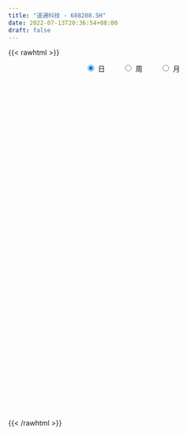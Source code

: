 ```yaml
---
title: "道通科技 - 688208.SH"
date: 2022-07-13T20:36:54+08:00
draft: false
---
```

{{< rawhtml >}}
    <div style="text-align: center">
        <label style="padding: 1rem;"><input style="margin-right: .5rem" type="radio" name="period" value="D" checked onclick="period_change(this)">日</label>
        <label style="padding: 1rem;"><input style="margin-right: .5rem" type="radio" name="period" value="W" onclick="period_change(this)">周</label>
        <label style="padding: 1rem;"><input style="margin-right: .5rem" type="radio" name="period" value="M" onclick="period_change(this)">月</label>
    </div>
    <div id="chart" style="height: 700px;"></div> 
    <script type="text/javascript">
        const D_v = [24757.32,16712.0,30684.55,17784.78,14051.41,23926.83,15047.25,13083.81,27494.86,28527.59,24104.74,40774.56,27135.42,28564.04,31617.24,32852.73,25832.83,17164.67,13213.1,16308.12,14447.95,22878.96,12817.94,11442.74,9354.83,12716.05,11624.89,18470.76,17870.03,13776.11,7916.86,15729.78,15529.81,7694.92,9037.59,10427.51,23001.83,7607.81,9358.38,44823.99,95059.51,44869.11,30865.5,27236.67,23700.13,29335.33,35129.58,20269.08,35130.12,31473.54,18788.52,14656.74,15149.01,25702.61,13028.95,16358.48,9063.78,6616.32,11987.91,23655.62,11305.52,14536.75,8930.78,7791.16,12246.65,9098.81,5237.6,3937.34,6066.41,10078.14,10532.86,12454.92,13828.42,9166.86,5501.35,13970.88,6885.31,11991.24,6423.12,8886.5,5369.06,9421.81,9164.57,15378.25,20814.88,19909.43,12205.19,11119.93,13044.46,11930.55,11024.29,9593.7,18415.61,14863.4,11572.84,10962.47,9909.07,9551.11,9831.21,11801.69,7931.16,5317.19,9802.58,10888.82,7198.94,6813.12,3842.98,6599.53,9656.43,6311.23,8585.41,6750.38,11429.89,8293.64,8192.84,12964.15,13816.58,11458.47,10540.1,6451.39,5027.54,12196.32,16215.97,9520.48,8861.36,9196.3,10226.22,9154.69,9681.17,9328.46,8172.36,12943.22,30668.58,23333.84,25859.64,17663.19,15658.53,14050.18,16767.35,17366.17,7241.02,16939.04,8035.02,7839.56,8297.96,5133.04,13621.98,14539.12,11782.95,7890.96,7237.85,15839.74,5678.34,7872.89,6182.74,6884.67,15896.62,14077.23,14277.78,15474.32,25774.31,24264.42,35702.31,25527.51,22989.11,15846.25,20306.29,19073.05,13025.03,15600.65,18830.11,22369.64,15312.77,12407.18,10875.9,10534.76,13535.86,20271.71,14462.89,17167.83,30810.37,30895.04,24604.83,15514.89,14473.65,37551.82,31561.77,29332.37,16602.47,41354.62,48825.57,24150.64,18140.41,17105.24,19307.06,16911.38,11947.71,15770.99,11222.39,11112.48,27992.09,24043.41,13116.34,14712.4,13729.59,36267.53,21281.38,23304.61,11220.98,10827.79,15832.33,13619.28,8799.3,6011.46,14197.43,12740.13,8058.8,24440.49,20147.63,17608.58,13465.15,10562.26,21407.66,26779.23,15765.04,26173.46,20341.8,55957.16,42871.55,38064.92,54790.14,29545.48,25252.33,34607.53,28000.78,28960.46,42522.1,32730.03,27583.22,24255.09,27017.25,38133.08,36119.39,30392.25,27034.21,33073.9,32949.22,25766.82,24830.32,18675.37,21554.98,27954.54,30479.97,26761.21,26435.19,28980.0,32465.13,38427.36,24803.84,21347.09,23794.35,24719.42,14592.61,21559.71,22314.21,17396.33,34734.7,23587.77,22459.03,24262.28,22168.88,32613.98,33874.85,33775.85,21402.73,31232.67,17140.72,28773.81,16469.97,22192.87,31868.44,23315.93,22004.27,22207.86,26357.7,20909.75,37446.11,32563.5,27282.23,16213.02,27013.87,35806.09,41213.4,22872.64,15249.55,32338.36,24040.12,21008.43,21797.53,20205.83,17084.47,42606.21,26021.83,23570.69,26880.37,17817.32,16478.81,24571.91,21758.23,51685.96,56004.09,22548.28,18558.48,14541.22,22663.28,12213.12,13775.09,9954.69,36664.46,21422.33,24663.65,24813.67,29087.54,19170.06,18328.4,38217.61,32572.19,26577.34,53624.37,43714.08,29388.19,25507.14,31192.19,26291.72,15010.06,16609.96,20719.7,16988.44,30804.24,42736.75,19939.7,16578.95,13983.99,20684.36,44263.37,24240.42,28198.7,13785.99,22494.28,18862.77,36150.08,19608.93,16453.79,9394.34,16643.04,13926.28,18141.05,15208.93,33665.33,22761.91,21157.72,15842.34,17104.18,80010.36,46017.81,38265.64,33472.77,17711.38,23589.1,16768.76,14631.14,25319.42,19447.15,15395.9,22923.18,16054.27,15894.52,21943.67,22530.52,19622.61,10479.19,12676.64,16927.99,32293.16,17242.54,15732.61,27775.54,15962.89,13546.81,12073.05,10620.36,20224.58,29556.35,48726.31,29689.59,35240.06,34861.15,33966.44,23632.4,29664.46,19865.47,26965.8,19916.09,34740.57,46273.02,45283.08,41221.64,46717.41,56554.1,43650.04,28379.55,53425.56,53828.72,53281.66,44182.19,67784.96,54319.54,37205.52,30681.02,34513.91,52161.45,49290.58,36598.27,28837.75,21854.08,19679.55,22683.43,19005.47,21927.91,18481.38,23149.01,18226.42,16804.38,23711.31,24462.53,22098.33,22450.57,28722.73,21737.82,24697.53,33197.88,39093.5,38207.55,24612.09,37233.82,27513.79,42991.3,41229.93,45307.7,42040.47,96625.37,62657.44,27781.6,24665.48,46510.36,41601.3,23965.41,22087.03,33230.95,19973.79,33083.56,28696.03,69244.39,39341.59,46743.06,32295.93,46237.52,34907.9,48608.89,68164.18,88383.84,161255.7,218211.67,90313.7,96796.66,51926.87,99094.82,73859.55,82861.07,69517.33,61957.49,68608.37,76627.7,79304.59,98466.32,147650.76,110984.91,91185.5,105827.86,86290.07,63964.15,55407.24,55551.75,66475.04,101372.92,86264.49,81996.46,69988.93,58813.49,57233.28]
const D_histogram = [0.0,0.0236125356,0.1826250631,0.205238923,0.2970607799,0.1529925756,0.0980202331,-0.0177892476,-0.0347925874,0.1649050599,0.2362262299,0.4921168712,0.535811508,0.7186863398,0.8984380861,0.5969782613,-0.0790834651,-0.5292922451,-0.6963473968,-0.670477503,-0.553508219,-0.5425775744,-0.7116798713,-0.9097463304,-0.9782170511,-0.7133045884,-0.4565500895,-0.0150257751,0.3819895156,0.5067009368,0.5896149158,0.4019626657,0.0664091645,-0.1038144738,-0.2588935642,-0.4206496612,-0.4048448167,-0.3778477391,-0.2639793701,0.494389539,1.2833471071,1.5519685156,1.6676492865,1.6852628612,1.5594260562,1.3562923077,1.401361692,1.2467225952,1.3678445112,1.2113610253,0.9080200435,0.6872842152,0.4951433888,0.4670771405,0.3929230416,0.1243950677,-0.0951780739,-0.2704254282,-0.4451013724,-0.0987065798,-0.0416198692,0.0367292983,0.0297643131,-0.1075960263,-0.3281742314,-0.4379910464,-0.5692707445,-0.6681711584,-0.877277421,-1.1297338534,-1.2550679265,-0.9364671838,-0.5539331661,-0.2834964671,-0.2002354041,0.0879075531,0.1739019641,-0.1154942201,-0.252687116,-0.6760018852,-0.8669093009,-1.1190593329,-0.9362537168,-0.5769819406,0.1434110325,0.4457889166,0.6473471319,0.7124071249,0.8789695724,0.9969468783,0.7658613036,0.5088767313,0.5728028006,0.2652355915,-0.0675665836,-0.406881805,-0.7239063274,-0.8925424452,-0.9611261767,-0.7187060149,-0.5776895843,-0.3850531294,-0.4373171388,-0.6533834007,-0.9407948752,-1.0783001951,-1.0892069622,-1.0598295933,-0.7394840478,-0.386528166,-0.1896602947,0.0137203888,0.227721123,0.4181338821,0.4883772498,0.5225395752,0.2164841006,0.1013867954,-0.0330852156,-0.0908896543,-0.1203773428,-0.3657836627,-0.4290532181,-0.3381304928,-0.4474817617,-0.5766912356,-0.4294619568,-0.2650387281,-0.3371701645,-0.3449741699,-0.3214744494,-0.3547963686,-0.7626020495,-0.6487459681,-1.0318311042,-1.2195795923,-1.2116463183,-0.9402334648,-0.378553666,0.2037377071,0.4514233678,1.0139927561,1.3253939083,1.6425411908,1.8350691164,1.770563345,1.4868639615,1.1442699422,0.6397143678,0.1320263401,-0.1662408928,-0.218315292,-0.1358277408,-0.0336407015,-0.1056287094,-0.1883216405,-0.4414387195,-0.4450367308,-0.0574654327,0.3885329554,0.8162543153,0.9829613654,1.315876601,1.2768586717,1.1519123855,0.6362459945,0.2720463892,-0.0310753573,-0.2493212367,-0.3506671959,-0.490693264,-0.4614332627,-0.5818208459,-0.746886151,-0.8734397418,-1.0699764807,-1.2472198732,-1.3242934921,-1.4023615852,-1.2440206815,-1.1459084865,-1.0887161023,-1.0513064113,-0.942898104,-0.8560644372,-0.5651832172,-0.2165287953,0.2864848461,0.5771520186,0.7973057418,1.3606798867,1.6559909678,1.8004063489,1.8723926072,1.9183820899,1.6253966358,1.3007192415,0.9995896016,0.7886298183,0.6421718146,0.6240428174,0.3706167283,0.2131712273,0.0828088877,-0.0526511288,-0.5274242612,-0.6329299305,-0.3513173943,-0.2277635805,-0.1983866846,-0.2055133429,-0.2423358437,-0.3488953322,-0.2751651523,-0.0763545627,0.0055348274,0.0385528314,0.0933654835,-0.1118344644,-0.1933011513,-0.0986910706,-0.1722319409,-0.2748049242,-0.324477275,-0.5724980811,-0.6701572884,-0.5686466754,-0.1867814112,0.1884773787,0.5286450916,1.0824138334,1.3480029467,1.5531796375,1.558776477,1.574556877,1.4436090104,1.0468558301,0.9422553701,0.6124823821,0.5435637556,0.3629106882,0.6288562273,0.4592667538,0.2172651153,-0.1121771448,-0.2146947824,0.0153160623,-0.1563146492,-0.365478368,-0.4217197692,-0.5843340265,-0.395969534,-0.2110175944,-0.1810088549,-0.3003301945,-0.5292835586,-0.6771738931,-0.911740046,-1.0337343208,-1.0751431389,-1.2050111102,-1.003606814,-0.9346898534,-0.9151960666,-0.9237012173,-0.8782813267,-1.0374813558,-1.0200235979,-1.0550800585,-1.0600967047,-0.8764035424,-0.8686040366,-0.5323294087,0.028511992,0.2622149273,0.1720877534,0.277077519,0.3374070367,0.1813797358,0.2778632569,0.5205427706,0.7886165325,0.668745235,0.6429671644,0.72774309,0.5929971001,0.614826914,0.718848029,0.6535045268,0.4577772668,0.0733968246,0.1338431135,-0.1289852569,-0.4240107634,-0.5996165891,-0.2245695081,0.0763306464,0.1156981763,-0.0054416968,-0.2125254493,-0.3938521991,-0.8032643205,-1.0413345254,-1.0722799979,-1.0867620465,-1.0047260535,-0.9382334003,-0.5082205559,-0.2520972208,-0.4381809618,-0.7885697486,-0.9224716427,-1.007288384,-0.9090931814,-0.5901369802,-0.4015433569,-0.2627863579,-0.2129950485,-0.3149023594,-0.316931266,-0.4061393012,-0.4371737439,-0.3997666962,-0.3154062253,-0.2946644285,-0.1017004829,-0.0199966612,0.0221955358,-0.136861983,-0.1287821502,0.0688035919,0.0906647742,0.3590496582,0.3471430686,0.2985106744,0.4157140367,0.4453354996,0.4742922298,0.7708202455,0.9471685207,1.0074310809,0.9562929765,0.8339177226,0.8596689575,1.2346916161,1.2554109782,1.4132349266,1.361510329,1.144229732,0.950026797,0.8019161645,0.5890762137,0.3390982118,0.1496499691,-0.1199046136,-0.2548713523,-0.244856294,-0.2013722805,0.0259184628,0.2013647506,0.3646541046,0.463069462,0.5324774765,0.6350116877,0.2505177636,0.0270725124,0.1708535935,0.2631005959,0.3954691861,0.4826035654,0.3736214721,0.1267953599,0.0212868547,-0.0278165209,-0.3733333326,-0.595302509,-0.8263971708,-1.025601084,-1.079717255,-1.1811872303,-1.1900926462,-1.2813908346,-1.3342998795,-1.082278503,-0.9932163226,-0.8906361769,-0.8875916818,-0.8161591199,-0.5907893988,-0.4670265048,-0.4085431493,-0.4633098157,-0.5181239189,-0.7361156787,-0.9264924627,-0.9879136301,-1.1225806206,-1.1844104146,-1.1123217476,-0.9377559087,-0.7882978444,-0.5597830864,-0.4449446033,-0.382111399,-0.4015220784,-0.26760877,-0.2660904488,-0.0885663212,0.1678344062,0.2556334556,0.294474162,0.2558872792,0.2142440408,0.0460208655,-0.1309233822,-0.2986543052,-0.3751940492,-0.3131282493,-0.2694735276,-0.3411410431,-0.2450686642,-0.0330216417,0.0983620581,0.2760988042,0.3714721174,0.5044636587,0.5418694305,0.5008517521,0.4569989877,0.3749740659,0.4454146846,0.4446130804,0.4377538409,0.3843399779,0.2589982686,0.1711350854,0.0503518174,0.0510833984,0.000188025,0.008946197,0.0061131232,0.151864562,0.2978817407,0.3802107179,0.3842535809,0.3496276784,0.077994044,-0.1430585005,-0.1756277018,-0.2468575557,-0.214216265,-0.0991862987,-0.0123491921,0.0899455997,0.2448629272,0.4291893394,0.5715301139,0.644967371,0.6667066415,0.6980558124,0.7302793672,0.7730990118,0.9078980841,0.952089899,0.8303432583,0.6856604448,0.5013527805,0.3237024144,0.215597377,0.1983773172,0.3100485459,0.7199456837,1.049215004,1.12705399,1.0010851297,0.8161511205,0.7431303082,0.5936934902,0.3785904654,0.2163434457,0.1220411313,0.0711615086,0.0002256126,-0.1440189448,-0.3614218797,-0.2084928816,-0.0620085389,-0.0036823991,-0.0508863439,-0.1916383143,-0.2900353522,-0.3924420228,-0.4189851118,-0.4990166084,-0.4757764723,-0.4058105188,-0.3986452641,-0.448178238,-0.5340977105,-0.5790281037]
const D_fast = [0.0,0.0295156695,0.2341844628,0.3081080534,0.4741951052,0.3683750449,0.3379077607,0.2176509681,0.1919494814,0.4328733937,0.5632511211,0.9421709803,1.119818494,1.4823649109,1.8867261786,1.7345109192,1.0386783265,0.4561464852,0.1150044843,-0.0267449976,-0.0481527684,-0.1728665174,-0.5198887821,-0.9453918239,-1.2584168073,-1.1718304917,-1.0292135152,-0.5914456445,-0.0989329749,0.1524536804,0.3827713884,0.2956098047,-0.0233414053,-0.2195186621,-0.4393211435,-0.7062396558,-0.7916460155,-0.8591108726,-0.8112373462,0.0707289477,1.1805232925,1.83713683,2.3697299225,2.8086592124,3.0726789215,3.20861825,3.6040280572,3.7610696092,4.224152653,4.3705094235,4.2941734525,4.245258678,4.1769036988,4.2656067357,4.2896833972,4.0522541902,3.8088865301,3.5660328188,3.2800815314,3.6017996791,3.6484814224,3.7360129145,3.7364890076,3.5722296616,3.2696078987,3.050293322,2.7766959378,2.5107527343,2.0823271164,1.5474372207,1.108336166,1.1928201127,1.4368708389,1.6364334211,1.6696356331,1.9797554786,2.1092253806,1.7909556413,1.5905909665,0.998275726,0.590640985,0.0587261198,0.0074683067,0.2224945977,0.9787403289,1.3925654422,1.7559604405,1.9991222147,2.3854270553,2.7526410808,2.713020832,2.5832554425,2.790382212,2.5491239008,2.1994300798,1.7583944071,1.2603933028,0.8686215738,0.559756298,0.6224999561,0.6190939907,0.7154671632,0.5538738692,0.1744617571,-0.3481484362,-0.7552288049,-1.0384373126,-1.274017342,-1.1385428085,-0.8822189682,-0.7327661706,-0.5259553899,-0.2550243749,0.0399218547,0.2322595349,0.397056754,0.1451223045,0.0553716982,-0.0873716167,-0.1678984689,-0.2274804931,-0.5643327286,-0.7348655886,-0.7284754865,-0.9496971958,-1.2230794786,-1.1832156891,-1.0850521424,-1.2414761199,-1.3355236678,-1.3923925596,-1.514413571,-2.1128697643,-2.1612001748,-2.8022430871,-3.2948864732,-3.5898647788,-3.5535102915,-3.0864689092,-2.4532431092,-2.0927016066,-1.2766340293,-0.6338844,0.0938981802,0.7451933849,1.1233284497,1.2113450566,1.1548185229,0.8101915404,0.3355100978,-0.0043173584,-0.1109705806,-0.0624399646,0.0313368993,-0.0670582859,-0.1968316271,-0.560308386,-0.6751655801,-0.30196064,0.2411709869,0.8729559256,1.2854033171,1.9472877028,2.2274844415,2.3905162517,2.0339113593,1.7377233513,1.4268327655,1.146256577,0.9572438187,0.6945444347,0.6084461203,0.3426033256,-0.0091835172,-0.3540970435,-0.8181279026,-1.3071762634,-1.7153232553,-2.1439817447,-2.2966460113,-2.485010938,-2.6999975793,-2.9254144911,-3.0527307099,-3.1799131524,-3.0303277366,-2.7358055136,-2.1611706607,-1.7262154835,-1.3067353249,-0.4031912083,0.3061176147,0.900634583,1.4407189931,1.9663039983,2.0796677032,2.0801701193,2.0289378798,2.0151355511,2.0292205009,2.1671022081,2.0063303011,1.9021776069,1.7925174892,1.6438946906,1.0372654929,0.7735273409,0.9673105285,1.0339234473,1.013703672,0.9551986779,0.8577922162,0.6640088947,0.6689477865,0.8486697355,0.9319428324,0.9745990442,1.0527530672,0.8195945032,0.6898025285,0.7597398415,0.643140986,0.4718667717,0.3410751021,-0.0500702242,-0.3152687537,-0.3559198095,-0.0207498981,0.4016282364,0.8739572223,1.6983294224,2.3009192723,2.8943908725,3.2896818313,3.6991014505,3.9290558366,3.7940166138,3.9249799963,3.7483276038,3.8152999162,3.7253745208,4.1485341168,4.0937613317,3.9060759721,3.5485894257,3.3923980925,3.6262379529,3.4155285791,3.1149952682,2.9533239247,2.6446261608,2.7339982698,2.8661958108,2.8509523365,2.6565484483,2.2952741946,1.9780903868,1.5155892224,1.1351613674,0.8249667646,0.3938460158,0.3443486084,0.1795931057,-0.0297121242,-0.2691425792,-0.4432930202,-0.8618633884,-1.0994115299,-1.3982380051,-1.6682788275,-1.7036865508,-1.9130380541,-1.7098457784,-1.1418763797,-0.8426197125,-0.8897249481,-0.7154658028,-0.570784526,-0.6814668928,-0.5155175575,-0.1427023511,0.3225255439,0.3698405552,0.5048042756,0.7715159737,0.7850192588,0.9605558012,1.2442889235,1.342321553,1.2610386097,0.8950073737,0.9889144409,0.6938397564,0.292811559,-0.032698414,0.28620629,0.606189106,0.6744811801,0.5519808827,0.2917657679,0.0119759684,-0.5982522332,-1.0966560694,-1.3956715414,-1.6818441016,-1.8509896219,-2.0190553189,-1.7160976134,-1.5229985836,-1.818627565,-2.366158789,-2.7306785936,-3.067317431,-3.1963955237,-3.0249735676,-2.9367657836,-2.8637053741,-2.8671628267,-3.0477957275,-3.1290574506,-3.3198003111,-3.4601281897,-3.5226628161,-3.5171539016,-3.5700782118,-3.402539387,-3.3258347306,-3.2780936496,-3.4713666642,-3.495482369,-3.2806957289,-3.236168353,-2.8780210544,-2.8031418769,-2.7771466025,-2.556014731,-2.4150593932,-2.2675296055,-1.7782965285,-1.3651561231,-1.0530357927,-0.865100653,-0.7789964763,-0.5383280019,0.1453675607,0.4799396674,0.9910723474,1.279725332,1.3485021681,1.3918059323,1.4441743409,1.3786034435,1.2133999946,1.0613642441,0.7618335081,0.5631489313,0.511949916,0.5050908595,0.7388612185,0.9646486939,1.2191015741,1.433284297,1.6358116806,1.8970988138,1.5752343305,1.3585572074,1.5450516869,1.7030738382,1.934309725,2.1420949956,2.1265182703,1.9113909981,1.8112042065,1.7551467008,1.3162965559,0.9455017522,0.5078077977,0.0522036135,-0.2718418712,-0.6686086541,-0.9750372315,-1.3866831286,-1.7731671433,-1.7917153926,-1.9509572928,-2.0710361913,-2.2898896168,-2.4224968348,-2.3448244634,-2.3378181955,-2.3814706274,-2.5520647477,-2.7364098306,-3.1384305101,-3.5604304098,-3.8688299847,-4.2841421304,-4.642074528,-4.8480662979,-4.9079394361,-4.9555558329,-4.8669868466,-4.8633845143,-4.8960791597,-5.0158703588,-4.9488592428,-5.0138635338,-4.8584809865,-4.5601216576,-4.4084142442,-4.2959549974,-4.2705700604,-4.2586522886,-4.4153702475,-4.6250453408,-4.8674398401,-5.0377780964,-5.0539943588,-5.077708019,-5.2346607953,-5.1998555824,-4.9960639703,-4.840089756,-4.5933283088,-4.4050869664,-4.1459795104,-3.9731063809,-3.8889111214,-3.8185141388,-3.8067955441,-3.6250012542,-3.5146495883,-3.4120703676,-3.3693992361,-3.4299913782,-3.4750707901,-3.5832661038,-3.5697636732,-3.6206120404,-3.6096173191,-3.6109221121,-3.4272045328,-3.2067169189,-3.0293352623,-2.9292290041,-2.8764479869,-3.1285831104,-3.3854002799,-3.4618764067,-3.5948206496,-3.6157334251,-3.5255000335,-3.4417502249,-3.3169690332,-3.1008359739,-2.8092122268,-2.5239889238,-2.289309824,-2.1008938932,-1.8950307691,-1.6802373725,-1.4441429749,-1.0823693816,-0.800155092,-0.7143159181,-0.6875836204,-0.7465530895,-0.8432778521,-0.8974835452,-0.8651092757,-0.6759259105,-0.0860423519,0.5055307195,0.865133203,0.9894356252,1.0085393961,1.1213011608,1.1202877154,0.9998323069,0.8916711487,0.827879117,0.7947898715,0.7239103786,0.543661085,0.2359026802,0.3367084579,0.467690666,0.525096206,0.4651706752,0.2765091262,0.1056032503,-0.094913926,-0.2262032929,-0.4309889417,-0.5266929237,-0.5581795998,-0.6506756612,-0.8122531946,-1.0316970947,-1.2213845139]
const D_slow = [0.0,0.0059031339,0.0515593997,0.1028691304,0.1771343254,0.2153824693,0.2398875276,0.2354402157,0.2267420688,0.2679683338,0.3270248913,0.4500541091,0.5840069861,0.763678571,0.9882880926,1.1375326579,1.1177617916,0.9854387303,0.8113518811,0.6437325054,0.5053554506,0.369711057,0.1917910892,-0.0356454934,-0.2801997562,-0.4585259033,-0.5726634257,-0.5764198694,-0.4809224905,-0.3542472563,-0.2068435274,-0.106352861,-0.0897505698,-0.1157041883,-0.1804275793,-0.2855899946,-0.3868011988,-0.4812631336,-0.5472579761,-0.4236605913,-0.1028238146,0.2851683143,0.702080636,1.1233963513,1.5132528653,1.8523259422,2.2026663652,2.514347014,2.8563081418,3.1591483982,3.386153409,3.5579744628,3.68176031,3.7985295952,3.8967603556,3.9278591225,3.904064604,3.836458247,3.7251829039,3.7005062589,3.6901012916,3.6992836162,3.7067246945,3.6798256879,3.5977821301,3.4882843685,3.3459666823,3.1789238927,2.9596045375,2.6771710741,2.3634040925,2.1292872965,1.990804005,1.9199298882,1.8698710372,1.8918479255,1.9353234165,1.9064498615,1.8432780825,1.6742776112,1.4575502859,1.1777854527,0.9437220235,0.7994765384,0.8353292965,0.9467765256,1.1086133086,1.2867150898,1.5064574829,1.7556942025,1.9471595284,2.0743787112,2.2175794114,2.2838883092,2.2669966634,2.1652762121,1.9842996302,1.7611640189,1.5208824748,1.341205971,1.196783575,1.1005202926,0.9911910079,0.8278451577,0.592646439,0.3230713902,0.0507696496,-0.2141877487,-0.3990587607,-0.4956908022,-0.5431058759,-0.5396757787,-0.4827454979,-0.3782120274,-0.2561177149,-0.1254828211,-0.071361796,-0.0460150972,-0.0542864011,-0.0770088146,-0.1071031503,-0.198549066,-0.3058123705,-0.3903449937,-0.5022154341,-0.646388243,-0.7537537322,-0.8200134143,-0.9043059554,-0.9905494979,-1.0709181102,-1.1596172024,-1.3502677147,-1.5124542067,-1.7704119828,-2.0753068809,-2.3782184605,-2.6132768267,-2.7079152432,-2.6569808164,-2.5441249744,-2.2906267854,-1.9592783083,-1.5486430106,-1.0898757315,-0.6472348953,-0.2755189049,0.0105485806,0.1704771726,0.2034837576,0.1619235344,0.1073447114,0.0733877762,0.0649776008,0.0385704235,-0.0085099866,-0.1188696665,-0.2301288492,-0.2444952074,-0.1473619685,0.0567016103,0.3024419517,0.6314111019,0.9506257698,1.2386038662,1.3976653648,1.4656769621,1.4579081228,1.3955778136,1.3079110146,1.1852376986,1.069879383,0.9244241715,0.7377026338,0.5193426983,0.2518485781,-0.0599563902,-0.3910297632,-0.7416201595,-1.0526253299,-1.3391024515,-1.6112814771,-1.8741080799,-2.1098326059,-2.3238487152,-2.4651445195,-2.5192767183,-2.4476555068,-2.3033675021,-2.1040410667,-1.763871095,-1.3498733531,-0.8997717659,-0.4316736141,0.0479219084,0.4542710674,0.7794508778,1.0293482782,1.2265057327,1.3870486864,1.5430593907,1.6357135728,1.6890063796,1.7097086015,1.6965458194,1.5646897541,1.4064572714,1.3186279229,1.2616870277,1.2120903566,1.1607120209,1.1001280599,1.0129042269,0.9441129388,0.9250242982,0.926408005,0.9360462129,0.9593875837,0.9314289676,0.8831036798,0.8584309121,0.8153729269,0.7466716959,0.6655523771,0.5224278568,0.3548885347,0.2127268659,0.1660315131,0.2131508577,0.3453121306,0.615915589,0.9529163257,1.341211235,1.7309053543,2.1245445735,2.4854468261,2.7471607837,2.9827246262,3.1358452217,3.2717361606,3.3624638327,3.5196778895,3.6344945779,3.6888108568,3.6607665706,3.607092875,3.6109218905,3.5718432282,3.4804736362,3.3750436939,3.2289601873,3.1299678038,3.0772134052,3.0319611915,2.9568786428,2.8245577532,2.6552642799,2.4273292684,2.1688956882,1.9001099035,1.5988571259,1.3479554224,1.1142829591,0.8854839424,0.6545586381,0.4349883064,0.1756179675,-0.079387932,-0.3431579466,-0.6081821228,-0.8272830084,-1.0444340175,-1.1775163697,-1.1703883717,-1.1048346399,-1.0618127015,-0.9925433218,-0.9081915626,-0.8628466287,-0.7933808144,-0.6632451218,-0.4660909886,-0.2989046799,-0.1381628888,0.0437728837,0.1920221587,0.3457288872,0.5254408945,0.6888170262,0.8032613429,0.8216105491,0.8550713274,0.8228250132,0.7168223224,0.5669181751,0.5107757981,0.5298584597,0.5587830037,0.5574225795,0.5042912172,0.4058281675,0.2050120873,-0.055321544,-0.3233915435,-0.5950820551,-0.8462635685,-1.0808219185,-1.2078770575,-1.2709013627,-1.3804466032,-1.5775890403,-1.808206951,-2.060029047,-2.2873023423,-2.4348365874,-2.5352224266,-2.6009190161,-2.6541677782,-2.7328933681,-2.8121261846,-2.9136610099,-3.0229544459,-3.1228961199,-3.2017476763,-3.2754137834,-3.3008389041,-3.3058380694,-3.3002891854,-3.3345046812,-3.3667002187,-3.3494993208,-3.3268331272,-3.2370707127,-3.1502849455,-3.0756572769,-2.9717287677,-2.8603948928,-2.7418218353,-2.549116774,-2.3123246438,-2.0604668736,-1.8213936295,-1.6129141988,-1.3979969594,-1.0893240554,-0.7754713109,-0.4221625792,-0.081784997,0.2042724361,0.4417791353,0.6422581764,0.7895272298,0.8743017828,0.9117142751,0.8817381217,0.8180202836,0.7568062101,0.70646314,0.7129427557,0.7632839433,0.8544474695,0.970214835,1.1033342041,1.262087126,1.3247165669,1.331484695,1.3741980934,1.4399732423,1.5388405389,1.6594914302,1.7528967982,1.7845956382,1.7899173519,1.7829632217,1.6896298885,1.5408042612,1.3342049685,1.0778046975,0.8078753838,0.5125785762,0.2150554147,-0.105292294,-0.4388672639,-0.7094368896,-0.9577409702,-1.1804000145,-1.4022979349,-1.6063377149,-1.7540350646,-1.8707916908,-1.9729274781,-2.088754932,-2.2182859117,-2.4023148314,-2.6339379471,-2.8809163546,-3.1615615098,-3.4576641134,-3.7357445503,-3.9701835275,-4.1672579886,-4.3072037602,-4.418439911,-4.5139677607,-4.6143482803,-4.6812504728,-4.747773085,-4.7699146653,-4.7279560638,-4.6640476999,-4.5904291594,-4.5264573396,-4.4728963294,-4.461391113,-4.4941219586,-4.5687855349,-4.6625840472,-4.7408661095,-4.8082344914,-4.8935197522,-4.9547869182,-4.9630423286,-4.9384518141,-4.869427113,-4.7765590837,-4.650443169,-4.5149758114,-4.3897628734,-4.2755131265,-4.18176961,-4.0704159388,-3.9592626687,-3.8498242085,-3.753739214,-3.6889896469,-3.6462058755,-3.6336179212,-3.6208470716,-3.6208000654,-3.6185635161,-3.6170352353,-3.5790690948,-3.5045986596,-3.4095459802,-3.3134825849,-3.2260756653,-3.2065771544,-3.2423417795,-3.2862487049,-3.3479630939,-3.4015171601,-3.4263137348,-3.4294010328,-3.4069146329,-3.3456989011,-3.2384015662,-3.0955190377,-2.934277195,-2.7676005346,-2.5930865815,-2.4105167397,-2.2172419868,-1.9902674657,-1.752244991,-1.5446591764,-1.3732440652,-1.2479058701,-1.1669802665,-1.1130809222,-1.0634865929,-0.9859744564,-0.8059880355,-0.5436842845,-0.261920787,-0.0116495046,0.1923882755,0.3781708526,0.5265942251,0.6212418415,0.6753277029,0.7058379858,0.7236283629,0.7236847661,0.6876800299,0.5973245599,0.5452013395,0.5296992048,0.528778605,0.5160570191,0.4681474405,0.3956386025,0.2975280968,0.1927818188,0.0680276667,-0.0509164514,-0.1523690811,-0.2520303971,-0.3640749566,-0.4975993842,-0.6423564101]
const D_data = [['2020-06-22', 50.32, 53.55, 50.32, 53.6],['2020-06-23', 53.57, 53.92, 52.78, 54.39],['2020-06-24', 53.7, 56.2, 53.7, 57.58],['2020-06-29', 56.0, 55.15, 54.2, 57.26],['2020-06-30', 55.07, 56.55, 54.9, 57.31],['2020-07-01', 56.54, 53.66, 52.79, 57.4],['2020-07-02', 54.02, 54.37, 53.13, 54.98],['2020-07-03', 54.37, 53.21, 52.9, 54.86],['2020-07-06', 53.3, 54.1, 52.15, 54.85],['2020-07-07', 55.15, 57.4, 54.02, 57.46],['2020-07-08', 56.88, 56.73, 55.31, 58.0],['2020-07-09', 57.0, 60.28, 56.68, 60.7],['2020-07-10', 60.28, 58.92, 58.92, 61.32],['2020-07-13', 59.25, 61.88, 58.05, 62.0],['2020-07-14', 61.71, 63.6, 59.39, 64.2],['2020-07-15', 63.54, 57.99, 57.46, 64.26],['2020-07-16', 57.45, 51.01, 51.0, 59.5],['2020-07-17', 52.84, 50.69, 49.27, 53.6],['2020-07-20', 50.7, 52.2, 49.3, 52.74],['2020-07-21', 52.19, 53.79, 50.8, 53.8],['2020-07-22', 53.8, 54.91, 52.05, 55.62],['2020-07-23', 54.1, 53.55, 51.0, 55.18],['2020-07-24', 53.87, 50.4, 50.05, 53.88],['2020-07-27', 50.0, 48.4, 48.01, 51.88],['2020-07-28', 48.99, 48.52, 47.47, 49.4],['2020-07-29', 47.8, 52.5, 47.8, 52.72],['2020-07-30', 52.37, 53.27, 52.3, 54.49],['2020-07-31', 53.0, 57.21, 52.9, 57.68],['2020-08-03', 57.22, 59.0, 57.22, 59.68],['2020-08-04', 59.98, 57.3, 55.97, 60.12],['2020-08-05', 57.0, 57.74, 56.22, 58.8],['2020-08-06', 57.39, 54.44, 54.09, 57.68],['2020-08-07', 54.49, 51.34, 51.16, 55.46],['2020-08-10', 51.34, 52.01, 50.66, 52.8],['2020-08-11', 51.74, 51.15, 51.0, 52.88],['2020-08-12', 50.68, 49.9, 48.84, 51.15],['2020-08-13', 49.9, 51.35, 47.8, 51.38],['2020-08-14', 50.59, 51.23, 50.0, 51.55],['2020-08-17', 51.23, 52.37, 50.56, 52.5],['2020-08-18', 59.0, 62.84, 59.0, 62.84],['2020-08-19', 69.96, 68.1, 66.73, 73.5],['2020-08-20', 69.1, 65.6, 65.6, 70.28],['2020-08-21', 66.61, 66.09, 65.22, 67.86],['2020-08-24', 68.61, 66.7, 64.68, 68.9],['2020-08-25', 66.25, 66.1, 65.1, 69.6],['2020-08-26', 66.1, 65.65, 64.6, 70.91],['2020-08-27', 66.66, 69.73, 64.44, 72.28],['2020-08-28', 69.0, 68.33, 67.5, 71.74],['2020-08-31', 69.0, 73.13, 69.0, 75.88],['2020-09-01', 74.04, 71.02, 70.3, 75.25],['2020-09-02', 72.4, 69.25, 69.0, 72.4],['2020-09-03', 69.11, 70.0, 68.56, 71.36],['2020-09-04', 67.27, 70.23, 65.6, 70.8],['2020-09-07', 70.08, 72.61, 69.08, 73.9],['2020-09-08', 72.61, 72.65, 69.47, 73.3],['2020-09-09', 72.79, 70.05, 68.11, 72.79],['2020-09-10', 70.26, 69.91, 67.25, 70.88],['2020-09-11', 69.58, 69.8, 68.08, 70.8],['2020-09-14', 70.63, 69.11, 68.45, 72.75],['2020-09-15', 70.64, 76.42, 70.64, 77.6],['2020-09-16', 77.0, 74.36, 73.6, 77.0],['2020-09-17', 73.62, 75.52, 71.0, 76.6],['2020-09-18', 75.13, 75.2, 72.83, 75.8],['2020-09-21', 75.58, 73.67, 73.14, 76.29],['2020-09-22', 73.49, 72.0, 70.12, 74.27],['2020-09-23', 71.12, 72.69, 69.83, 73.6],['2020-09-24', 71.85, 71.85, 70.72, 72.67],['2020-09-25', 71.36, 71.6, 71.01, 73.95],['2020-09-28', 71.85, 69.2, 68.3, 72.57],['2020-09-29', 69.2, 67.0, 67.0, 71.11],['2020-09-30', 66.79, 66.97, 65.68, 68.8],['2020-10-09', 67.92, 72.5, 67.9, 73.25],['2020-10-12', 73.34, 74.9, 72.71, 75.52],['2020-10-13', 74.9, 75.21, 73.81, 76.68],['2020-10-14', 75.99, 73.9, 73.22, 76.2],['2020-10-15', 74.55, 77.7, 73.86, 79.87],['2020-10-16', 78.65, 76.56, 75.68, 79.35],['2020-10-19', 77.0, 71.6, 71.5, 77.32],['2020-10-20', 70.8, 72.47, 69.11, 72.68],['2020-10-21', 72.14, 67.24, 66.57, 73.8],['2020-10-22', 68.83, 68.09, 66.23, 68.83],['2020-10-23', 67.99, 65.51, 65.01, 69.97],['2020-10-26', 65.26, 70.1, 64.31, 70.43],['2020-10-27', 69.73, 73.3, 69.73, 73.86],['2020-10-28', 73.55, 80.7, 72.11, 81.81],['2020-10-29', 80.0, 78.6, 77.16, 80.49],['2020-10-30', 78.9, 79.29, 78.02, 81.99],['2020-11-02', 78.89, 79.02, 78.4, 81.97],['2020-11-03', 79.6, 81.76, 79.55, 85.33],['2020-11-04', 81.11, 82.91, 80.0, 83.38],['2020-11-05', 85.77, 79.2, 78.53, 85.98],['2020-11-06', 79.2, 78.35, 77.35, 80.17],['2020-11-09', 79.17, 82.59, 77.26, 84.47],['2020-11-10', 82.0, 77.93, 75.91, 83.8],['2020-11-11', 77.19, 76.28, 74.0, 78.87],['2020-11-12', 76.1, 74.5, 73.5, 78.14],['2020-11-13', 75.11, 72.84, 72.12, 76.09],['2020-11-16', 73.11, 73.0, 70.45, 74.59],['2020-11-17', 73.2, 73.1, 72.4, 75.96],['2020-11-18', 72.58, 77.0, 72.51, 77.83],['2020-11-19', 77.46, 76.43, 76.0, 79.78],['2020-11-20', 76.28, 77.76, 75.4, 78.45],['2020-11-23', 77.74, 74.89, 74.33, 77.97],['2020-11-24', 75.4, 71.8, 70.1, 75.4],['2020-11-25', 71.8, 69.0, 68.86, 72.47],['2020-11-26', 69.9, 68.98, 68.03, 71.55],['2020-11-27', 69.0, 69.32, 67.6, 70.66],['2020-11-30', 69.82, 69.0, 68.37, 70.5],['2020-12-01', 69.31, 72.83, 68.6, 73.78],['2020-12-02', 72.8, 74.55, 72.04, 74.97],['2020-12-03', 74.77, 73.78, 72.8, 75.55],['2020-12-04', 73.05, 74.8, 71.99, 75.0],['2020-12-07', 75.0, 76.09, 74.3, 77.0],['2020-12-08', 75.5, 77.09, 75.5, 77.95],['2020-12-09', 76.36, 76.61, 76.3, 77.89],['2020-12-10', 76.3, 76.82, 74.74, 79.2],['2020-12-11', 76.76, 72.1, 72.1, 77.8],['2020-12-14', 74.28, 73.47, 72.17, 75.18],['2020-12-15', 74.7, 72.57, 71.1, 74.98],['2020-12-16', 74.2, 72.95, 71.7, 74.99],['2020-12-17', 73.14, 72.97, 71.34, 74.3],['2020-12-18', 72.05, 69.3, 68.1, 73.33],['2020-12-21', 69.3, 70.39, 67.25, 70.97],['2020-12-22', 69.94, 72.04, 69.17, 73.8],['2020-12-23', 72.8, 69.1, 68.52, 72.91],['2020-12-24', 68.89, 67.71, 67.0, 70.2],['2020-12-25', 68.0, 70.72, 67.6, 73.5],['2020-12-28', 71.7, 71.39, 68.88, 72.35],['2020-12-29', 73.43, 68.31, 68.17, 73.49],['2020-12-30', 67.41, 68.49, 66.2, 69.95],['2020-12-31', 68.74, 68.51, 67.51, 71.34],['2021-01-04', 69.16, 67.34, 66.21, 69.16],['2021-01-05', 67.2, 60.82, 57.66, 69.15],['2021-01-06', 60.67, 65.79, 59.81, 66.55],['2021-01-07', 66.65, 57.92, 57.2, 66.65],['2021-01-08', 59.1, 57.64, 57.64, 62.24],['2021-01-11', 58.01, 58.31, 55.93, 60.33],['2021-01-12', 58.13, 61.15, 58.13, 62.68],['2021-01-13', 62.34, 66.14, 60.53, 67.19],['2021-01-14', 66.14, 69.05, 64.4, 72.56],['2021-01-15', 69.89, 67.0, 66.5, 69.89],['2021-01-18', 68.4, 73.39, 65.05, 78.88],['2021-01-19', 74.56, 73.25, 73.04, 77.47],['2021-01-20', 74.1, 75.97, 72.01, 76.12],['2021-01-21', 73.0, 77.0, 73.0, 77.32],['2021-01-22', 77.2, 75.45, 73.58, 77.2],['2021-01-25', 74.99, 73.0, 70.35, 75.87],['2021-01-26', 72.44, 71.6, 69.89, 73.48],['2021-01-27', 71.6, 68.0, 67.73, 71.6],['2021-01-28', 67.5, 65.55, 64.7, 69.95],['2021-01-29', 65.55, 66.0, 63.99, 67.03],['2021-02-01', 66.0, 68.0, 66.0, 70.87],['2021-02-02', 68.47, 69.64, 67.42, 70.78],['2021-02-03', 69.0, 70.33, 68.13, 72.99],['2021-02-04', 71.0, 68.18, 68.03, 71.8],['2021-02-05', 67.6, 67.51, 66.11, 71.46],['2021-02-08', 67.36, 64.2, 63.21, 67.94],['2021-02-09', 64.55, 66.25, 64.5, 67.87],['2021-02-10', 66.41, 71.96, 66.41, 74.5],['2021-02-18', 72.0, 75.06, 72.0, 77.0],['2021-02-19', 73.3, 77.68, 72.12, 78.2],['2021-02-22', 78.3, 76.77, 74.75, 78.5],['2021-02-23', 76.7, 81.2, 76.7, 85.0],['2021-02-24', 83.1, 78.49, 77.67, 83.97],['2021-02-25', 78.66, 78.1, 75.68, 81.0],['2021-02-26', 78.81, 72.37, 72.37, 78.81],['2021-03-01', 73.93, 72.45, 71.08, 74.72],['2021-03-02', 71.34, 71.71, 70.8, 73.88],['2021-03-03', 70.01, 71.45, 69.91, 72.29],['2021-03-04', 71.04, 72.0, 68.5, 72.98],['2021-03-05', 70.9, 70.7, 68.5, 72.0],['2021-03-08', 70.69, 72.3, 69.7, 72.9],['2021-03-09', 71.8, 69.9, 68.6, 73.0],['2021-03-10', 71.0, 68.15, 67.05, 71.5],['2021-03-11', 70.39, 67.28, 67.2, 70.42],['2021-03-12', 65.93, 64.8, 64.36, 67.35],['2021-03-15', 65.36, 63.11, 62.66, 66.01],['2021-03-16', 62.1, 62.61, 60.61, 63.98],['2021-03-17', 62.5, 61.0, 60.43, 63.29],['2021-03-18', 62.21, 62.99, 60.6, 63.48],['2021-03-19', 61.98, 61.8, 60.8, 64.27],['2021-03-22', 61.81, 60.6, 59.8, 62.82],['2021-03-23', 60.83, 59.5, 59.01, 62.85],['2021-03-24', 58.99, 59.7, 58.03, 60.87],['2021-03-25', 60.33, 58.92, 58.4, 60.33],['2021-03-26', 59.58, 61.59, 59.01, 63.0],['2021-03-29', 62.3, 63.38, 60.71, 65.08],['2021-03-30', 62.58, 67.3, 62.01, 68.67],['2021-03-31', 67.73, 66.8, 66.11, 68.37],['2021-04-01', 66.99, 67.54, 64.57, 68.6],['2021-04-02', 67.56, 74.56, 66.61, 74.79],['2021-04-06', 75.0, 74.52, 73.08, 75.0],['2021-04-07', 73.33, 75.05, 73.0, 75.66],['2021-04-08', 74.29, 76.11, 73.53, 76.5],['2021-04-09', 73.86, 77.6, 73.86, 78.18],['2021-04-12', 75.5, 74.14, 73.87, 77.8],['2021-04-13', 75.4, 73.33, 72.04, 75.4],['2021-04-14', 73.43, 72.98, 71.29, 74.16],['2021-04-15', 73.48, 73.6, 72.2, 75.49],['2021-04-16', 74.7, 74.2, 72.82, 75.65],['2021-04-19', 74.97, 76.08, 74.21, 78.4],['2021-04-20', 77.0, 73.02, 72.3, 78.3],['2021-04-21', 74.0, 73.58, 72.74, 74.8],['2021-04-22', 72.97, 73.5, 70.99, 73.58],['2021-04-23', 72.78, 72.97, 72.0, 73.75],['2021-04-26', 72.97, 67.06, 66.69, 73.7],['2021-04-27', 66.6, 69.86, 66.55, 69.99],['2021-04-28', 69.5, 74.99, 69.16, 75.33],['2021-04-29', 74.07, 74.06, 73.05, 74.73],['2021-04-30', 75.65, 73.3, 72.17, 75.65],['2021-05-06', 72.51, 72.91, 70.7, 74.2],['2021-05-07', 73.49, 72.4, 70.22, 74.5],['2021-05-10', 71.88, 71.05, 69.76, 74.25],['2021-05-11', 70.64, 73.11, 69.91, 73.59],['2021-05-12', 73.3, 75.41, 72.39, 75.89],['2021-05-13', 74.3, 74.81, 70.5, 75.5],['2021-05-14', 74.06, 74.66, 73.01, 75.27],['2021-05-17', 74.99, 75.36, 73.2, 77.97],['2021-05-18', 75.87, 71.82, 71.22, 75.87],['2021-05-19', 71.78, 72.6, 69.58, 73.4],['2021-05-20', 72.6, 74.85, 72.57, 75.81],['2021-05-21', 74.17, 72.81, 72.27, 75.69],['2021-05-24', 72.5, 71.9, 69.25, 72.8],['2021-05-25', 71.61, 72.01, 69.61, 74.18],['2021-05-26', 72.05, 68.44, 68.18, 72.63],['2021-05-27', 68.57, 68.95, 66.5, 69.2],['2021-05-28', 68.81, 71.0, 68.3, 72.28],['2021-05-31', 71.64, 75.55, 71.01, 75.55],['2021-06-01', 76.17, 77.55, 75.55, 78.29],['2021-06-02', 79.0, 79.38, 78.02, 79.92],['2021-06-03', 79.93, 85.2, 78.27, 87.5],['2021-06-04', 84.31, 84.9, 83.51, 86.0],['2021-06-07', 87.22, 86.75, 83.78, 88.0],['2021-06-08', 87.79, 86.29, 84.22, 88.87],['2021-06-09', 84.98, 88.01, 84.98, 89.49],['2021-06-10', 88.0, 87.4, 86.7, 89.75],['2021-06-11', 87.42, 84.01, 84.01, 88.2],['2021-06-15', 86.47, 87.52, 84.68, 88.83],['2021-06-16', 87.61, 84.58, 83.17, 87.8],['2021-06-17', 84.83, 87.69, 82.84, 88.77],['2021-06-18', 88.07, 86.45, 86.08, 91.78],['2021-06-21', 86.97, 93.17, 84.14, 94.5],['2021-06-22', 93.2, 88.92, 88.05, 94.5],['2021-06-23', 89.0, 87.69, 86.0, 89.9],['2021-06-24', 88.49, 85.61, 83.5, 88.49],['2021-06-25', 86.6, 87.67, 85.8, 89.5],['2021-06-28', 88.49, 92.62, 87.1, 93.3],['2021-06-29', 93.63, 88.2, 87.79, 93.63],['2021-06-30', 87.79, 86.99, 85.9, 91.6],['2021-07-01', 87.89, 88.36, 87.89, 91.3],['2021-07-02', 88.36, 86.5, 85.55, 90.86],['2021-07-05', 85.96, 91.03, 84.32, 91.48],['2021-07-06', 95.58, 92.2, 90.33, 97.4],['2021-07-07', 90.38, 91.12, 88.88, 91.94],['2021-07-08', 90.0, 89.24, 88.0, 92.54],['2021-07-09', 88.97, 87.0, 84.01, 89.62],['2021-07-12', 87.01, 86.9, 84.98, 90.43],['2021-07-13', 88.03, 84.5, 82.0, 88.03],['2021-07-14', 83.84, 84.49, 81.37, 85.36],['2021-07-15', 83.82, 84.5, 83.01, 86.88],['2021-07-16', 83.88, 82.26, 81.22, 85.0],['2021-07-19', 83.0, 85.93, 80.31, 86.47],['2021-07-20', 84.38, 84.4, 82.73, 86.15],['2021-07-21', 85.8, 83.42, 81.46, 85.8],['2021-07-22', 84.38, 82.47, 80.88, 84.38],['2021-07-23', 82.28, 82.6, 81.1, 83.7],['2021-07-26', 81.86, 79.0, 77.38, 83.48],['2021-07-27', 78.81, 80.01, 78.21, 82.85],['2021-07-28', 79.69, 78.44, 76.8, 80.6],['2021-07-29', 78.25, 77.79, 76.9, 81.39],['2021-07-30', 78.6, 79.76, 76.8, 81.88],['2021-08-02', 79.2, 77.24, 75.23, 80.6],['2021-08-03', 77.5, 81.57, 76.15, 84.75],['2021-08-04', 81.88, 86.45, 80.65, 87.8],['2021-08-05', 86.03, 84.46, 83.0, 86.42],['2021-08-06', 83.31, 80.81, 79.0, 84.87],['2021-08-09', 80.88, 83.33, 79.2, 84.68],['2021-08-10', 83.68, 83.33, 79.0, 83.87],['2021-08-11', 83.85, 80.44, 80.3, 84.07],['2021-08-12', 79.7, 83.51, 78.3, 85.0],['2021-08-13', 82.75, 86.48, 82.75, 89.35],['2021-08-16', 86.7, 88.63, 86.3, 92.0],['2021-08-17', 86.57, 84.7, 84.0, 88.62],['2021-08-18', 85.58, 85.98, 84.0, 88.2],['2021-08-19', 88.89, 88.07, 85.35, 90.0],['2021-08-20', 87.65, 85.73, 84.5, 87.65],['2021-08-23', 85.17, 87.91, 82.89, 88.49],['2021-08-24', 87.0, 89.88, 85.01, 90.1],['2021-08-25', 89.01, 88.5, 87.33, 91.2],['2021-08-26', 88.39, 86.71, 85.19, 88.39],['2021-08-27', 86.27, 83.1, 82.5, 86.27],['2021-08-30', 83.8, 88.0, 82.37, 90.5],['2021-08-31', 88.5, 83.52, 81.85, 88.88],['2021-09-01', 82.87, 81.49, 80.13, 87.48],['2021-09-02', 80.76, 81.39, 80.3, 85.16],['2021-09-03', 81.78, 88.58, 81.39, 89.38],['2021-09-06', 89.33, 89.5, 86.25, 90.25],['2021-09-07', 87.75, 87.3, 85.72, 89.38],['2021-09-08', 86.85, 85.19, 82.51, 87.15],['2021-09-09', 84.51, 83.21, 81.6, 84.51],['2021-09-10', 83.2, 82.3, 80.05, 84.5],['2021-09-13', 81.5, 77.4, 76.88, 81.5],['2021-09-14', 77.68, 77.06, 76.48, 80.9],['2021-09-15', 77.04, 78.05, 74.29, 78.55],['2021-09-16', 77.47, 77.2, 75.0, 79.5],['2021-09-17', 77.48, 77.65, 75.0, 80.14],['2021-09-22', 78.14, 76.94, 76.51, 79.28],['2021-09-23', 76.87, 82.1, 76.87, 82.24],['2021-09-24', 81.85, 81.3, 78.5, 82.27],['2021-09-27', 85.01, 75.48, 73.55, 86.0],['2021-09-28', 76.0, 71.26, 70.0, 76.0],['2021-09-29', 71.56, 71.73, 69.51, 72.4],['2021-09-30', 71.73, 70.7, 69.5, 73.42],['2021-10-08', 71.0, 71.95, 70.07, 73.28],['2021-10-11', 71.47, 74.91, 70.79, 76.39],['2021-10-12', 75.48, 73.9, 73.08, 75.97],['2021-10-13', 73.47, 73.53, 72.73, 74.5],['2021-10-14', 73.27, 72.36, 71.58, 74.28],['2021-10-15', 72.13, 69.72, 67.73, 72.13],['2021-10-18', 70.24, 70.04, 68.9, 71.43],['2021-10-19', 70.13, 68.0, 67.75, 70.58],['2021-10-20', 69.0, 67.64, 66.11, 69.3],['2021-10-21', 67.13, 67.74, 65.12, 68.0],['2021-10-22', 67.0, 67.92, 66.33, 69.28],['2021-10-25', 67.9, 66.7, 66.39, 69.11],['2021-10-26', 65.88, 68.81, 64.89, 69.36],['2021-10-27', 68.18, 67.64, 65.19, 68.96],['2021-10-28', 68.0, 67.01, 65.6, 69.6],['2021-10-29', 66.8, 63.65, 62.3, 67.15],['2021-11-01', 63.64, 64.75, 62.21, 67.74],['2021-11-02', 64.77, 67.18, 63.91, 68.55],['2021-11-03', 67.34, 65.16, 63.8, 67.97],['2021-11-04', 64.9, 68.75, 64.9, 69.7],['2021-11-05', 68.7, 65.76, 65.64, 69.3],['2021-11-08', 65.6, 64.95, 64.5, 65.95],['2021-11-09', 64.97, 67.07, 64.23, 67.73],['2021-11-10', 66.51, 66.3, 65.57, 67.38],['2021-11-11', 67.58, 66.42, 65.9, 67.58],['2021-11-12', 66.42, 70.78, 66.2, 71.3],['2021-11-15', 71.51, 70.9, 68.77, 75.0],['2021-11-16', 71.07, 70.56, 69.5, 71.93],['2021-11-17', 70.98, 69.7, 68.8, 72.0],['2021-11-18', 70.01, 68.81, 68.58, 70.78],['2021-11-19', 68.81, 70.87, 68.61, 72.6],['2021-11-22', 72.0, 77.0, 70.3, 77.95],['2021-11-23', 76.5, 74.5, 74.11, 76.5],['2021-11-24', 74.55, 77.69, 74.21, 79.55],['2021-11-25', 77.42, 76.43, 75.83, 78.88],['2021-11-26', 77.0, 74.64, 73.73, 77.88],['2021-11-29', 74.27, 74.7, 73.7, 75.47],['2021-11-30', 74.7, 75.13, 73.67, 75.99],['2021-12-01', 74.96, 74.0, 72.38, 75.0],['2021-12-02', 73.97, 72.77, 72.0, 75.38],['2021-12-03', 72.28, 72.66, 72.01, 73.39],['2021-12-06', 72.83, 70.55, 70.24, 72.83],['2021-12-07', 70.65, 71.11, 70.65, 72.27],['2021-12-08', 71.93, 72.5, 70.43, 74.68],['2021-12-09', 73.2, 72.99, 71.3, 74.01],['2021-12-10', 72.96, 76.06, 71.55, 77.0],['2021-12-13', 76.98, 76.7, 75.58, 78.6],['2021-12-14', 76.89, 77.81, 76.7, 79.49],['2021-12-15', 77.32, 78.17, 76.68, 79.45],['2021-12-16', 77.37, 78.81, 76.79, 79.8],['2021-12-17', 85.18, 80.33, 76.5, 86.22],['2021-12-20', 79.0, 74.0, 73.61, 79.48],['2021-12-21', 73.96, 74.67, 72.53, 76.83],['2021-12-22', 75.23, 79.33, 75.0, 80.33],['2021-12-23', 79.31, 79.7, 77.76, 80.35],['2021-12-24', 78.58, 81.29, 78.58, 81.49],['2021-12-27', 82.83, 81.9, 79.68, 82.83],['2021-12-28', 81.39, 79.97, 79.18, 81.78],['2021-12-29', 79.68, 77.73, 75.08, 79.68],['2021-12-30', 76.53, 78.86, 76.35, 79.77],['2021-12-31', 78.1, 79.4, 77.82, 80.8],['2022-01-04', 78.58, 74.7, 74.5, 78.76],['2022-01-05', 74.7, 74.55, 73.77, 75.78],['2022-01-06', 74.55, 72.84, 72.1, 75.17],['2022-01-07', 72.6, 71.5, 70.71, 73.21],['2022-01-10', 70.7, 71.92, 69.0, 72.79],['2022-01-11', 71.92, 70.09, 69.5, 72.6],['2022-01-12', 70.08, 70.05, 69.7, 71.4],['2022-01-13', 70.2, 67.76, 67.17, 70.28],['2022-01-14', 67.49, 66.76, 66.5, 68.49],['2022-01-17', 67.42, 70.07, 67.0, 71.48],['2022-01-18', 70.71, 68.0, 67.5, 70.71],['2022-01-19', 67.66, 67.78, 66.91, 68.54],['2022-01-20', 68.42, 65.92, 65.02, 69.5],['2022-01-21', 64.83, 66.08, 64.6, 66.77],['2022-01-24', 65.97, 68.01, 65.49, 68.99],['2022-01-25', 67.91, 67.0, 67.0, 68.68],['2022-01-26', 66.5, 66.05, 65.81, 67.38],['2022-01-27', 65.7, 64.0, 63.5, 66.71],['2022-01-28', 66.81, 63.0, 61.23, 66.81],['2022-02-07', 63.33, 59.38, 58.5, 63.96],['2022-02-08', 58.38, 57.59, 57.06, 59.99],['2022-02-09', 57.38, 57.36, 56.01, 58.5],['2022-02-10', 57.66, 54.63, 54.2, 57.66],['2022-02-11', 55.44, 53.61, 52.8, 55.44],['2022-02-14', 54.31, 53.88, 53.03, 55.2],['2022-02-15', 53.64, 54.46, 53.01, 56.28],['2022-02-16', 54.38, 53.75, 52.3, 54.78],['2022-02-17', 53.66, 54.62, 52.66, 55.3],['2022-02-18', 54.5, 53.1, 53.0, 54.5],['2022-02-21', 53.37, 51.96, 50.86, 53.95],['2022-02-22', 51.85, 50.08, 49.47, 51.92],['2022-02-23', 50.03, 51.38, 50.03, 51.87],['2022-02-24', 51.38, 49.2, 48.43, 51.79],['2022-02-25', 49.6, 51.07, 49.6, 51.99],['2022-02-28', 51.39, 52.59, 49.11, 53.54],['2022-03-01', 52.62, 50.91, 50.33, 53.49],['2022-03-02', 50.7, 50.2, 49.74, 51.0],['2022-03-03', 50.19, 48.8, 48.18, 50.48],['2022-03-04', 48.73, 48.09, 47.88, 50.5],['2022-03-07', 47.68, 45.4, 44.8, 47.69],['2022-03-08', 45.9, 43.68, 43.51, 46.14],['2022-03-09', 43.81, 42.04, 40.5, 44.35],['2022-03-10', 42.98, 41.59, 40.88, 43.43],['2022-03-11', 40.77, 42.34, 39.8, 42.47],['2022-03-14', 42.29, 41.48, 41.0, 42.8],['2022-03-15', 41.76, 39.02, 38.85, 41.78],['2022-03-16', 39.88, 40.25, 37.78, 40.41],['2022-03-17', 41.53, 41.72, 40.0, 42.8],['2022-03-18', 41.45, 40.96, 39.83, 41.48],['2022-03-21', 41.19, 41.83, 40.86, 42.62],['2022-03-22', 41.57, 41.11, 40.95, 41.7],['2022-03-23', 41.33, 41.88, 40.61, 42.19],['2022-03-24', 41.8, 40.91, 40.58, 41.8],['2022-03-25', 41.19, 39.7, 39.61, 41.36],['2022-03-28', 39.74, 39.2, 38.5, 39.97],['2022-03-29', 39.33, 38.11, 37.7, 39.69],['2022-03-30', 38.11, 39.73, 38.05, 40.0],['2022-03-31', 39.84, 38.81, 38.72, 40.09],['2022-04-01', 38.89, 38.51, 37.94, 39.0],['2022-04-06', 38.52, 37.55, 37.21, 38.54],['2022-04-07', 37.31, 35.89, 35.81, 37.64],['2022-04-08', 35.89, 35.43, 35.2, 36.42],['2022-04-11', 35.14, 34.02, 33.67, 35.16],['2022-04-12', 34.39, 34.74, 33.52, 35.39],['2022-04-13', 34.77, 33.46, 33.2, 34.77],['2022-04-14', 33.92, 33.58, 33.23, 34.3],['2022-04-15', 32.5, 32.94, 31.3, 33.58],['2022-04-18', 32.66, 34.74, 31.93, 35.0],['2022-04-19', 34.8, 35.21, 34.65, 35.73],['2022-04-20', 35.0, 34.81, 34.8, 35.91],['2022-04-21', 35.23, 33.89, 33.7, 35.68],['2022-04-22', 34.49, 33.15, 32.97, 34.49],['2022-04-25', 33.29, 29.06, 28.8, 33.29],['2022-04-26', 28.58, 27.87, 27.57, 30.0],['2022-04-27', 27.82, 28.95, 26.9, 29.49],['2022-04-28', 28.96, 27.54, 26.8, 28.96],['2022-04-29', 27.09, 28.07, 25.66, 28.18],['2022-05-05', 27.89, 28.89, 27.5, 29.95],['2022-05-06', 28.38, 28.55, 27.8, 29.19],['2022-05-09', 28.55, 28.8, 28.17, 29.28],['2022-05-10', 28.66, 29.81, 28.01, 30.1],['2022-05-11', 29.88, 30.9, 29.67, 32.03],['2022-05-12', 30.89, 31.21, 30.46, 31.55],['2022-05-13', 31.51, 30.99, 30.52, 31.65],['2022-05-16', 31.44, 30.72, 30.45, 32.39],['2022-05-17', 30.96, 31.15, 30.35, 31.64],['2022-05-18', 31.02, 31.55, 30.92, 32.18],['2022-05-19', 30.99, 32.16, 30.97, 32.44],['2022-05-20', 32.16, 34.17, 32.16, 35.18],['2022-05-23', 34.01, 34.0, 33.3, 34.4],['2022-05-24', 34.3, 32.19, 32.18, 35.08],['2022-05-25', 32.12, 31.58, 31.37, 32.41],['2022-05-26', 31.4, 30.48, 29.88, 31.77],['2022-05-27', 30.36, 29.74, 29.41, 31.18],['2022-05-30', 29.77, 29.89, 28.6, 30.2],['2022-05-31', 29.96, 30.7, 28.8, 31.08],['2022-06-01', 31.22, 32.63, 30.8, 33.63],['2022-06-02', 32.47, 38.07, 32.0, 38.32],['2022-06-06', 36.51, 39.68, 36.5, 40.2],['2022-06-07', 39.4, 38.45, 37.53, 39.43],['2022-06-08', 38.3, 36.6, 35.8, 38.56],['2022-06-09', 36.58, 35.76, 35.23, 36.58],['2022-06-10', 35.59, 37.13, 34.8, 37.72],['2022-06-13', 36.49, 36.17, 35.5, 37.36],['2022-06-14', 35.55, 34.83, 32.9, 35.71],['2022-06-15', 34.81, 34.8, 34.45, 36.15],['2022-06-16', 34.83, 35.19, 34.83, 36.05],['2022-06-17', 34.88, 35.52, 34.2, 36.26],['2022-06-20', 36.12, 35.07, 34.76, 36.5],['2022-06-21', 34.79, 33.61, 33.0, 35.09],['2022-06-22', 33.6, 31.6, 31.6, 33.89],['2022-06-23', 31.83, 35.92, 31.6, 36.25],['2022-06-24', 36.77, 36.62, 35.61, 37.7],['2022-06-27', 36.99, 36.12, 35.8, 37.46],['2022-06-28', 36.07, 34.88, 33.4, 36.11],['2022-06-29', 35.19, 33.17, 33.0, 35.52],['2022-06-30', 33.23, 32.92, 32.77, 34.09],['2022-07-01', 33.28, 32.1, 31.8, 33.3],['2022-07-04', 32.43, 32.41, 30.9, 32.49],['2022-07-05', 32.49, 31.1, 30.57, 32.79],['2022-07-06', 31.66, 31.85, 31.22, 33.05],['2022-07-07', 32.03, 32.32, 31.35, 33.0],['2022-07-08', 31.98, 31.39, 31.36, 32.61],['2022-07-11', 31.32, 30.18, 29.96, 31.35],['2022-07-12', 30.31, 28.9, 28.9, 30.37],['2022-07-13', 28.99, 28.53, 28.11, 29.33]]
const W_v = [496082.41,513894.7,338029.83,226617.66,175220.24,160839.58,125693.11,94566.79,107442.13,94979.7,75783.38,78472.0,103241.53,145053.58,217639.92,264444.77,165733.35,144300.62,71165.94,72153.87,83894.08,148037.17,136031.51,79666.07,63609.27,70822.59,57769.66,224976.49,135670.79,115197.93,70770.14,70416.58,38311.56,26677.41,12454.92,49352.82,42091.73,77472.32,56712.93,65723.39,44432.36,38546.44,37902.98,54697.1,45673.82,54020.33,36336.68,110468.47,71083.25,46244.62,55072.86,42458.38,44251.63,41248.63,124329.6,86835.13,71500.25,96248.66,123040.23,167676.8,78703.35,66964.95,93593.83,102902.29,29451.61,49807.12,86224.11,110467.19,221229.25,159343.2,111585.59,164752.83,123776.71,140610.91,140837.77,100582.28,127212.66,152900.08,116445.81,114795.51,140518.73,147480.04,104136.38,136896.42,62808.95,148796.81,14541.22,95270.64,119157.25,169319.91,156093.32,100132.4,113923.75,132982.76,100469.91,97584.63,156876.51,159056.7,91562.37,76815.64,82236.95,109006.74,86021.15,182483.55,120044.22,214235.72,235837.97,256773.87,203245.23,112060.28,98589.1,70272.17,130806.53,166660.75,268194.77,90439.04,158829.58,184228.72,199526.0,366412.61,556343.72,356803.81,513034.28,402674.82,391660.66,186035.7]
const W_histogram = [0.0,-0.5111794872,-1.4564696326,-1.8117706908,-2.3954690277,-2.869922284,-3.1238746983,-3.1674966017,-2.8349323148,-2.3956166752,-1.8737757275,-1.5562290392,-0.9331057494,-0.4431908119,0.2563716479,1.1266617667,1.7781639009,1.8133482943,1.8595868915,2.179869549,2.1128148752,2.3568979257,1.8882107564,1.4997510144,1.6316271482,1.2697997781,0.9821918181,1.7092918444,2.2250006543,2.5544100048,2.5952651071,2.8192601509,2.5655169331,1.9540587412,1.7943791517,1.8283345869,1.0134246596,1.291464086,1.297628188,0.8384586906,0.7754047484,0.1095624613,-0.0110991642,-0.305730024,-0.6996413387,-0.8642250717,-1.106131344,-1.933960631,-1.7901997067,-1.0989948928,-1.2407283039,-1.1948318919,-0.8433915122,-0.2358944856,-0.203123292,-0.2995377809,-0.7411351568,-1.1891767928,-1.4370088268,-0.7019695533,-0.0215270301,0.1780886958,0.2039457445,0.2186294732,0.1465462089,0.2251876073,0.1313739458,-0.0633600603,0.6915792041,1.0567406158,1.3685587509,1.5496195597,1.4831765898,1.3682811358,0.891516465,0.5350937575,0.0686235706,-0.1942748012,-0.0205163377,0.0081588242,-0.1756004196,0.0350850123,-0.2686194456,-0.7741778013,-0.8483009479,-1.5555914657,-1.8628768637,-2.1211779907,-2.3029599644,-2.579632622,-2.4882410842,-1.9795643284,-1.5461162131,-0.9441691045,-0.6329647677,-0.1755245273,0.4055151946,0.8214048963,0.9282276496,0.4500736239,-0.1690288811,-0.5845358197,-1.0024815591,-1.8004510859,-2.223976832,-2.4825405073,-2.6791233858,-2.997221367,-3.089092974,-3.0196554235,-2.8414028074,-2.7184305657,-2.5927051251,-2.2936277763,-2.2339427387,-1.967515134,-1.4559048827,-0.7668949804,-0.486717964,0.3379458966,0.8682933299,1.1416303887,1.4098934059,1.2990446186,1.1965712871,0.9647841453]
const W_fast = [0.0,-0.638974359,-1.9483819125,-2.7566256434,-3.9391912373,-5.1311250645,-6.1660461535,-7.0015422072,-7.3777109991,-7.5372995283,-7.4839025124,-7.5554130839,-7.1655662315,-6.786448997,-6.0227936252,-4.8708380647,-3.7747949553,-3.2862734884,-2.7751381682,-1.9098881235,-1.4487390784,-0.6154315465,-0.6120660267,-0.6255880152,-0.0858050943,-0.1301825198,-0.1722425254,0.982180462,2.0541394355,3.0221512872,3.7118226664,4.6406327478,5.0282687633,4.9053252567,5.1942404551,5.6852795371,5.1237257746,5.7246312226,6.0552023716,5.8056475467,5.9364447917,5.2979931199,5.1745567033,4.8034933376,4.2346716882,3.8540316873,3.335592579,2.0242731343,1.7204841319,2.1369402226,1.6850247355,1.4322131746,1.5728056761,2.1213290813,2.103319452,1.9320205179,1.3051393528,0.5598035185,-0.0472807222,0.512266163,1.1873269287,1.4314648286,1.5083083134,1.5776494104,1.5422026983,1.6771409985,1.6161708234,1.4055968023,2.3334308677,2.9627774333,3.6167352561,4.1852009548,4.4895521324,4.7167269623,4.4628414079,4.2401921397,3.7908778454,3.4794107733,3.6480401525,3.6787550204,3.4510956717,3.6705523567,3.2996930374,2.6005902313,2.3143918478,1.2182034636,0.4451988496,-0.343396775,-1.1009187399,-2.0224995529,-2.5531682862,-2.5393826124,-2.4924635505,-2.1265587179,-1.9735955731,-1.5600364645,-0.877617944,-0.2563770182,0.0825026474,-0.2831329723,-0.9444926975,-1.506133591,-2.1746997203,-3.4227820184,-4.4023019726,-5.2815007747,-6.1478644996,-7.2152678226,-8.0794126731,-8.7648889785,-9.2969870642,-9.8536224639,-10.3760733046,-10.6504028999,-11.149203547,-11.3746547258,-11.2270206952,-10.7297345379,-10.5712370126,-9.6620866778,-8.914665912,-8.3559212561,-7.7351848874,-7.52127252,-7.3246030297,-7.3151941353]
const W_slow = [0.0,-0.1277948718,-0.4919122799,-0.9448549526,-1.5437222096,-2.2612027806,-3.0421714551,-3.8340456056,-4.5427786843,-5.1416828531,-5.6101267849,-5.9991840447,-6.2324604821,-6.3432581851,-6.2791652731,-5.9974998314,-5.5529588562,-5.0996217826,-4.6347250598,-4.0897576725,-3.5615539537,-2.9723294723,-2.5002767832,-2.1253390296,-1.7174322425,-1.399982298,-1.1544343434,-0.7271113823,-0.1708612188,0.4677412824,1.1165575592,1.8213725969,2.4627518302,2.9512665155,3.3998613034,3.8569449501,4.110301115,4.4331671366,4.7575741836,4.9671888562,5.1610400433,5.1884306586,5.1856558676,5.1092233616,4.9343130269,4.718256759,4.441723923,3.9582337652,3.5106838386,3.2359351154,2.9257530394,2.6270450664,2.4161971884,2.357223567,2.306442744,2.2315582988,2.0462745096,1.7489803114,1.3897281047,1.2142357163,1.2088539588,1.2533761328,1.3043625689,1.3590199372,1.3956564894,1.4519533912,1.4847968777,1.4689568626,1.6418516636,1.9060368175,2.2481765053,2.6355813952,3.0063755426,3.3484458266,3.5713249428,3.7050983822,3.7222542749,3.6736855745,3.6685564901,3.6705961962,3.6266960913,3.6354673444,3.568312483,3.3747680326,3.1626927957,2.7737949293,2.3080757133,1.7777812157,1.2020412246,0.5571330691,-0.064927202,-0.5598182841,-0.9463473374,-1.1823896135,-1.3406308054,-1.3845119372,-1.2831331386,-1.0777819145,-0.8457250021,-0.7332065962,-0.7754638164,-0.9215977713,-1.1722181611,-1.6223309326,-2.1783251406,-2.7989602674,-3.4687411139,-4.2180464556,-4.9903196991,-5.745233555,-6.4555842568,-7.1351918983,-7.7833681795,-8.3567751236,-8.9152608083,-9.4071395918,-9.7711158125,-9.9628395575,-10.0845190486,-10.0000325744,-9.7829592419,-9.4975516447,-9.1450782933,-8.8203171386,-8.5211743168,-8.2799782805]
const W_data = [['2020-02-14', 80.4, 66.06, 65.81, 80.4],['2020-02-21', 64.49, 58.05, 56.08, 68.87],['2020-02-28', 57.5, 47.82, 47.76, 60.3],['2020-03-06', 48.52, 50.27, 47.87, 52.44],['2020-03-13', 49.04, 42.99, 41.5, 49.76],['2020-03-20', 43.3, 39.1, 37.04, 43.58],['2020-03-27', 37.99, 37.1, 35.89, 39.68],['2020-04-03', 36.7, 35.91, 34.82, 37.4],['2020-04-10', 36.87, 38.4, 36.23, 38.88],['2020-04-17', 37.88, 39.04, 36.85, 39.48],['2020-04-24', 39.0, 40.2, 37.98, 41.0],['2020-04-30', 40.13, 37.71, 33.01, 40.99],['2020-05-08', 37.05, 42.22, 36.8, 42.85],['2020-05-15', 42.67, 42.12, 41.18, 45.88],['2020-05-22', 42.12, 47.0, 39.75, 47.78],['2020-05-29', 46.76, 53.08, 45.0, 56.18],['2020-06-05', 53.25, 54.81, 50.99, 56.16],['2020-06-12', 56.82, 49.63, 48.22, 59.88],['2020-06-19', 49.6, 50.77, 48.67, 52.43],['2020-06-24', 50.32, 56.2, 50.32, 57.58],['2020-07-03', 56.0, 53.21, 52.79, 57.4],['2020-07-10', 53.3, 58.92, 52.15, 61.32],['2020-07-17', 59.25, 50.69, 49.27, 64.26],['2020-07-24', 50.7, 50.4, 49.3, 55.62],['2020-07-31', 50.0, 57.21, 47.47, 57.68],['2020-08-07', 57.22, 51.34, 51.16, 60.12],['2020-08-14', 51.34, 51.23, 47.8, 52.88],['2020-08-21', 51.23, 66.09, 50.56, 73.5],['2020-08-28', 68.61, 68.33, 64.44, 72.28],['2020-09-04', 69.0, 70.23, 65.6, 75.88],['2020-09-11', 70.08, 69.8, 67.25, 73.9],['2020-09-18', 70.63, 75.2, 68.45, 77.6],['2020-09-25', 75.58, 71.6, 69.83, 76.29],['2020-09-30', 71.85, 66.97, 65.68, 72.57],['2020-10-09', 67.92, 72.5, 67.9, 73.25],['2020-10-16', 73.34, 76.56, 72.71, 79.87],['2020-10-23', 77.0, 65.51, 65.01, 77.32],['2020-10-30', 65.26, 79.29, 64.31, 81.99],['2020-11-06', 78.89, 78.35, 77.35, 85.98],['2020-11-13', 79.17, 72.84, 72.12, 84.47],['2020-11-20', 73.11, 77.76, 70.45, 79.78],['2020-11-27', 77.74, 69.32, 67.6, 77.97],['2020-12-04', 69.82, 74.8, 68.37, 75.55],['2020-12-11', 75.0, 72.1, 72.1, 79.2],['2020-12-18', 74.28, 69.3, 68.1, 75.18],['2020-12-25', 69.3, 70.72, 67.0, 73.8],['2020-12-31', 71.7, 68.51, 66.2, 73.49],['2021-01-08', 69.16, 57.64, 57.2, 69.16],['2021-01-15', 58.01, 67.0, 55.93, 72.56],['2021-01-22', 68.4, 75.45, 65.05, 78.88],['2021-01-29', 74.99, 66.0, 63.99, 75.87],['2021-02-05', 66.0, 67.51, 66.0, 72.99],['2021-02-10', 67.36, 71.96, 63.21, 74.5],['2021-02-19', 72.0, 77.68, 72.0, 78.2],['2021-02-26', 78.3, 72.37, 72.37, 85.0],['2021-03-05', 73.93, 70.7, 68.5, 74.72],['2021-03-12', 70.69, 64.8, 64.36, 73.0],['2021-03-19', 65.36, 61.8, 60.43, 66.01],['2021-03-26', 61.81, 61.59, 58.03, 63.0],['2021-04-02', 62.3, 74.56, 60.71, 74.79],['2021-04-09', 75.0, 77.6, 73.0, 78.18],['2021-04-16', 75.5, 74.2, 71.29, 77.8],['2021-04-23', 74.97, 72.97, 70.99, 78.4],['2021-04-30', 72.97, 73.3, 66.55, 75.65],['2021-05-07', 72.51, 72.4, 70.22, 74.5],['2021-05-14', 71.88, 74.66, 69.76, 75.89],['2021-05-21', 74.99, 72.81, 69.58, 77.97],['2021-05-28', 72.5, 71.0, 66.5, 74.18],['2021-06-04', 71.64, 84.9, 71.01, 87.5],['2021-06-11', 87.22, 84.01, 83.78, 89.75],['2021-06-18', 86.47, 86.45, 82.84, 91.78],['2021-06-25', 86.97, 87.67, 83.5, 94.5],['2021-07-02', 88.49, 86.5, 85.55, 93.63],['2021-07-09', 85.96, 87.0, 84.01, 97.4],['2021-07-16', 87.01, 82.26, 81.22, 90.43],['2021-07-23', 83.0, 82.6, 80.31, 86.47],['2021-07-30', 81.86, 79.76, 76.8, 83.48],['2021-08-06', 79.2, 80.81, 75.23, 87.8],['2021-08-13', 80.88, 86.48, 78.3, 89.35],['2021-08-20', 86.7, 85.73, 84.0, 92.0],['2021-08-27', 85.17, 83.1, 82.5, 91.2],['2021-09-03', 83.8, 88.58, 80.13, 90.5],['2021-09-10', 89.33, 82.3, 80.05, 90.25],['2021-09-17', 81.5, 77.65, 74.29, 81.5],['2021-09-24', 78.14, 81.3, 76.51, 82.27],['2021-09-30', 85.01, 70.7, 69.5, 86.0],['2021-10-08', 71.0, 71.95, 70.07, 73.28],['2021-10-15', 71.47, 69.72, 67.73, 76.39],['2021-10-22', 70.24, 67.92, 65.12, 71.43],['2021-10-29', 67.9, 63.65, 62.3, 69.6],['2021-11-05', 63.64, 65.76, 62.21, 69.7],['2021-11-12', 65.6, 70.78, 64.23, 71.3],['2021-11-19', 71.51, 70.87, 68.58, 75.0],['2021-11-26', 72.0, 74.64, 70.3, 79.55],['2021-12-03', 74.27, 72.66, 72.0, 75.99],['2021-12-10', 72.83, 76.06, 70.24, 77.0],['2021-12-17', 76.98, 80.33, 75.58, 86.22],['2021-12-24', 79.0, 81.29, 72.53, 81.49],['2021-12-31', 82.83, 79.4, 75.08, 82.83],['2022-01-07', 78.58, 71.5, 70.71, 78.76],['2022-01-14', 70.7, 66.76, 66.5, 72.79],['2022-01-21', 67.42, 66.08, 64.6, 71.48],['2022-01-28', 65.97, 63.0, 61.23, 68.99],['2022-02-11', 63.33, 53.61, 52.8, 63.96],['2022-02-18', 54.31, 53.1, 52.3, 56.28],['2022-02-25', 53.37, 51.07, 48.43, 53.95],['2022-03-04', 51.39, 48.09, 47.88, 53.54],['2022-03-11', 47.68, 42.34, 39.8, 47.69],['2022-03-18', 42.29, 40.96, 37.78, 42.8],['2022-03-25', 41.19, 39.7, 39.61, 42.62],['2022-04-01', 39.74, 38.51, 37.7, 40.09],['2022-04-08', 38.52, 35.43, 35.2, 38.54],['2022-04-15', 35.14, 32.94, 31.3, 35.39],['2022-04-22', 32.66, 33.15, 31.93, 35.91],['2022-04-29', 33.29, 28.07, 25.66, 33.29],['2022-05-06', 27.89, 28.55, 27.5, 29.95],['2022-05-13', 28.55, 30.99, 28.01, 32.03],['2022-05-20', 31.44, 34.17, 30.35, 35.18],['2022-05-27', 34.01, 29.74, 29.41, 35.08],['2022-06-02', 29.77, 38.07, 28.6, 38.32],['2022-06-10', 36.51, 37.13, 34.8, 40.2],['2022-06-17', 36.49, 35.52, 32.9, 37.36],['2022-06-24', 36.12, 36.62, 31.6, 37.7],['2022-07-01', 36.99, 32.1, 31.8, 37.46],['2022-07-08', 32.43, 31.39, 30.57, 33.05],['2022-07-15', 31.32, 28.53, 28.11, 31.35]]
const M_v = [1348006.9400000002,724370.0700000001,415244.5200000001,730379.8,485189.9699999999,479401.91,524369.65,286243.5,181371.79,212014.65,222031.38,282869.2,252288.24,455120.88,432344.6099999999,331907.1900000001,684500.0699999998,549473.9700000001,601679.62,523099.11,398289.02,558145.08,550537.27,354080.48,573317.5900000001,833147.9700000001,652738.6,749796.4099999999,2023088.9300000004,633103.6]
const M_histogram = [0.0,-0.8092079772,-1.1081280964,-0.2521480405,0.523973679,1.02883428,2.3087206685,2.5929283881,3.4116059882,3.0716694034,2.6417680806,2.0430819358,1.9320331093,1.3660608695,1.3117863208,1.3068642356,1.9166390648,1.6838844155,1.6327682071,0.6363607755,-0.5335260321,-0.5670616278,-0.3454292153,-1.2938045841,-2.5405861108,-4.1183195057,-5.6173875472,-6.1225207176,-5.99040563,-5.8739827827]
const M_fast = [0.0,-1.0115099715,-1.5874621148,-0.794519069,0.1125960702,0.8746652412,2.7317317969,3.6641716135,5.3357507106,5.7637314767,5.994272174,5.9063565132,6.278315964,6.0538589416,6.327530973,6.6493249468,7.7382595421,7.9264759967,8.2835518401,7.4462346024,6.1429662868,5.9676652842,6.1029403928,4.831113878,2.9491858236,0.3418725522,-2.5615423761,-4.5973057258,-5.9627920458,-7.3148648942]
const M_slow = [0.0,-0.2023019943,-0.4793340184,-0.5423710285,-0.4113776088,-0.1541690388,0.4230111284,1.0712432254,1.9241447224,2.6920620733,3.3525040934,3.8632745774,4.3462828547,4.6877980721,5.0157446523,5.3424607112,5.8216204774,6.2425915812,6.650783633,6.8098738269,6.6764923189,6.5347269119,6.4483696081,6.1249184621,5.4897719344,4.460192058,3.0558451712,1.5252149918,0.0276135843,-1.4408821114]
const M_data = [['2020-02-28', 80.4, 47.82, 47.76, 80.4],['2020-03-31', 48.52, 35.14, 35.11, 52.44],['2020-04-30', 34.96, 37.71, 33.01, 41.0],['2020-05-29', 37.05, 53.08, 36.8, 56.18],['2020-06-30', 53.25, 56.55, 48.22, 59.88],['2020-07-31', 56.54, 57.21, 47.47, 64.26],['2020-08-31', 57.22, 73.13, 47.8, 75.88],['2020-09-30', 74.04, 66.97, 65.6, 77.6],['2020-10-30', 67.92, 79.29, 64.31, 81.99],['2020-11-30', 78.89, 69.0, 67.6, 85.98],['2020-12-31', 69.31, 68.51, 66.2, 79.2],['2021-01-29', 69.16, 66.0, 55.93, 78.88],['2021-02-26', 66.0, 72.37, 63.21, 85.0],['2021-03-31', 73.93, 66.8, 58.03, 74.72],['2021-04-30', 66.99, 73.3, 64.57, 78.4],['2021-05-31', 72.51, 75.55, 66.5, 77.97],['2021-06-30', 76.17, 86.99, 75.55, 94.5],['2021-07-30', 87.89, 79.76, 76.8, 97.4],['2021-08-31', 79.2, 83.52, 75.23, 92.0],['2021-09-30', 82.87, 70.7, 69.5, 90.25],['2021-10-29', 71.0, 63.65, 62.3, 76.39],['2021-11-30', 63.64, 75.13, 62.21, 79.55],['2021-12-31', 74.96, 79.4, 70.24, 86.22],['2022-01-28', 78.58, 63.0, 61.23, 78.76],['2022-02-28', 63.33, 52.59, 48.43, 63.96],['2022-03-31', 52.62, 38.81, 37.7, 53.49],['2022-04-29', 38.89, 28.07, 25.66, 39.0],['2022-05-31', 27.89, 30.7, 27.5, 35.18],['2022-06-30', 31.22, 32.92, 30.8, 40.2],['2022-07-29', 33.28, 28.53, 28.11, 33.3]]
        const D_a = [null,null,null,null,null,null,null,null,null,null,null,null,null,null,null,64.26,null,null,null,null,null,null,null,null,47.47,null,null,null,null,60.12,null,null,null,null,null,null,47.8,null,null,null,null,null,null,null,null,null,null,null,75.88,null,null,null,null,null,null,null,67.25,null,null,null,null,null,null,76.29,null,null,null,null,null,null,65.68,null,null,null,null,79.87,null,null,null,null,null,null,64.31,null,null,null,null,null,null,null,85.98,null,null,null,null,null,null,null,null,null,null,null,null,null,null,null,67.6,null,null,null,null,null,null,null,null,79.2,null,null,null,null,null,null,null,null,null,null,null,null,null,null,null,null,null,null,null,null,55.93,null,null,null,null,null,null,null,77.32,null,null,null,null,null,null,null,null,null,null,null,63.21,null,null,null,null,null,85.0,null,null,null,null,null,null,null,null,null,null,null,null,null,null,null,null,null,null,null,null,58.03,null,null,null,null,null,null,null,null,null,null,null,null,null,null,null,null,78.4,null,null,null,null,null,66.55,null,null,null,null,null,null,null,null,null,null,77.97,null,null,null,null,null,null,null,66.5,null,null,null,null,null,null,null,null,null,null,null,null,null,null,null,94.5,null,null,null,null,null,null,null,null,null,null,null,null,null,null,null,null,null,null,null,null,null,null,null,null,null,null,null,null,null,75.23,null,null,null,null,null,null,null,null,null,92.0,null,null,null,null,null,null,null,null,null,null,null,null,null,null,null,null,null,null,null,null,null,74.29,null,null,null,null,null,86.0,null,null,null,null,null,null,null,null,null,null,null,null,65.12,null,null,null,null,69.6,null,null,null,63.8,null,null,null,null,null,null,null,null,null,null,null,null,null,null,79.55,null,null,null,null,null,null,null,70.24,null,null,null,null,null,null,null,null,86.22,null,null,null,null,null,null,null,null,null,null,null,null,null,null,null,null,null,null,null,null,null,null,null,null,null,null,null,null,null,null,null,null,null,null,null,null,null,null,null,null,null,null,null,null,null,null,null,null,null,null,null,null,null,null,null,null,null,null,null,null,null,null,null,null,null,null,null,null,null,null,null,null,null,null,null,null,null,null,null,null,null,null,null,null,null,null,25.66,null,null,null,null,null,null,null,null,null,null,null,35.18,null,null,null,null,null,28.6,null,null,null,40.2,null,null,null,null,null,null,null,null,null,null,null,null,null,null,null,null,null,null,null,null,30.57,null,null,null,null,null,null]
const W_a = [null,null,null,null,null,null,null,null,null,null,null,33.01,null,null,null,null,null,null,null,null,null,null,64.26,null,null,null,47.8,null,null,null,null,null,null,null,null,null,null,null,85.98,null,null,null,null,null,null,null,null,null,55.93,null,null,null,null,null,85.0,null,null,null,58.03,null,null,null,null,null,null,null,null,null,null,null,null,null,null,97.4,null,null,null,null,null,null,null,null,null,null,null,null,null,null,null,null,62.21,null,null,null,null,null,86.22,null,null,null,null,null,null,null,null,null,null,null,null,null,null,null,null,null,25.66,null,null,null,null,null,40.2,null,null,null,null,null]
const M_a = [null,null,33.01,null,null,null,null,null,null,85.98,null,null,null,58.03,null,null,null,97.4,null,null,null,null,null,null,null,null,25.66,null,null,null]
        const D_b = [[{ coord: ['2020-07-15', 60.12] }, { coord: ['2020-08-13', 47.8] }],[{ coord: ['2020-08-31', 75.88] }, { coord: ['2021-12-17', 67.25] }],[{ coord: ['2022-04-29', 35.18] }, { coord: ['2022-06-06', 28.6] }]]
const W_b = [[{ coord: ['2020-04-30', 64.26] }, { coord: ['2021-12-17', 47.8] }]]
const M_b = [[{ coord: ['2020-04-30', 85.98] }, { coord: ['2021-07-30', 58.03] }]]
    </script>
{{< /rawhtml >}}